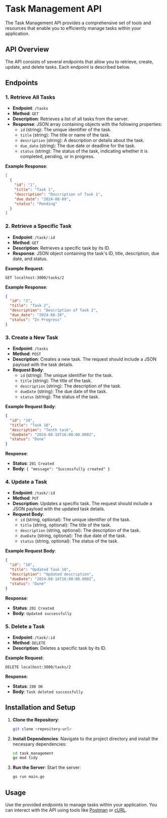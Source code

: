 # Task Management API

The Task Management API provides a comprehensive set of tools and resources that enable you to efficiently manage tasks within your application.

## API Overview

The API consists of several endpoints that allow you to retrieve, create, update, and delete tasks. Each endpoint is described below.

## Endpoints

### 1. Retrieve All Tasks

- **Endpoint**: `/tasks`
- **Method**: `GET`
- **Description**: Retrieves a list of all tasks from the server.
- **Response**: JSON array containing objects with the following properties:
  - `id` (string): The unique identifier of the task.
  - `title` (string): The title or name of the task.
  - `description` (string): A description or details about the task.
  - `due_date` (string): The due date or deadline for the task.
  - `status` (string): The status of the task, indicating whether it is completed, pending, or in progress.
  
**Example Response**:
```json
[
  {
    "id": "1",
    "title": "Task 1",
    "description": "Description of Task 1",
    "due_date": "2024-08-09",
    "status": "Pending"
  }
]
```

### 2. Retrieve a Specific Task

- **Endpoint**: `/task/:id`
- **Method**: `GET`
- **Description**: Retrieves a specific task by its ID.
- **Response**: JSON object containing the task's ID, title, description, due date, and status.

**Example Request**:
```http
GET localhost:3000/tasks/2
```

**Example Response**:
```json
{
  "id": "2",
  "title": "Task 2",
  "description": "Description of Task 2",
  "due_date": "2024-08-10",
  "status": "In Progress"
}
```

### 3. Create a New Task

- **Endpoint**: `/tasks`
- **Method**: `POST`
- **Description**: Creates a new task. The request should include a JSON payload with the task details.
- **Request Body**:
  - `id` (string): The unique identifier for the task.
  - `title` (string): The title of the task.
  - `description` (string): The description of the task.
  - `dueDate` (string): The due date of the task.
  - `status` (string): The status of the task.

**Example Request Body**:
```json
{
  "id": "10",
  "title": "Task 10",
  "description": "Tenth task",
  "dueDate": "2024-08-16T16:00:00.000Z",
  "status": "Done"
}
```

**Response**:
- **Status**: `201 Created`
- **Body**: `{ "message": "Successfully created" }`

### 4. Update a Task

- **Endpoint**: `/task/:id`
- **Method**: `PUT`
- **Description**: Updates a specific task. The request should include a JSON payload with the updated task details.
- **Request Body**:
  - `id` (string, optional): The unique identifier of the task.
  - `title` (string, optional): The title of the task.
  - `description` (string, optional): The description of the task.
  - `dueDate` (string, optional): The due date of the task.
  - `status` (string, optional): The status of the task.

**Example Request Body**:
```json
{
  "id": "10",
  "title": "Updated Task 10",
  "description": "Updated description",
  "dueDate": "2024-08-16T16:00:00.000Z",
  "status": "Done"
}
```

**Response**:
- **Status**: `201 Created`
- **Body**: `Updated successfully`

### 5. Delete a Task

- **Endpoint**: `/task/:id`
- **Method**: `DELETE`
- **Description**: Deletes a specific task by its ID.

**Example Request**:
```http
DELETE localhost:3000/tasks/2
```

**Response**:
- **Status**: `200 OK`
- **Body**: `Task deleted successfully`

## Installation and Setup

1. **Clone the Repository**:
   ```sh
   git clone <repository-url>
   ```
2. **Install Dependencies**:
   Navigate to the project directory and install the necessary dependencies:
   ```sh
   cd task_management
   go mod tidy
   ```
3. **Run the Server**:
   Start the server:
   ```sh
   go run main.go
   ```

## Usage

Use the provided endpoints to manage tasks within your application. You can interact with the API using tools like [Postman](https://www.postman.com) or [cURL](https://curl.se/).

